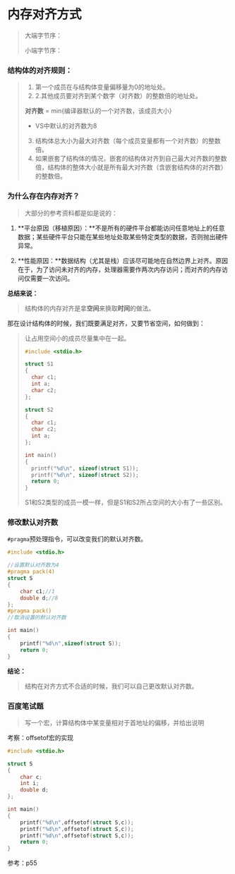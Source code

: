 # 内存对齐方式



> 大端字节序：
>
> 小端字节序：



### 结构体的对齐规则：

> 1. 第一个成员在与结构体变量偏移量为0的地址处。
> 2. 2.其他成员要对齐到某个数字（对齐数）的整数倍的地址处。
>
> **对齐数** = min{编译器默认的一个对齐数，该成员大小}
>
> - VS中默认的对齐数为8
>
> 3. 结构体总大小为最大对齐数（每个成员变量都有一个对齐数）的整数倍。
> 4. 如果嵌套了结构体的情况，嵌套的结构体对齐到自己最大对齐数的整数倍，结构体的整体大小就是所有最大对齐数（含嵌套结构体的对齐数）的整数倍。



### 为什么存在内存对齐？

> 大部分的参考资料都是如是说的：

1. **平台原因（移植原因）：**不是所有的硬件平台都能访问任意地址上的任意数据；某些硬件平台只能在某些地址处取某些特定类型的数据，否则抛出硬件异常。

2. **性能原因：**数据结构（尤其是栈）应该尽可能地在自然边界上对齐。原因在于，为了访问未对齐的内存，处理器需要作两次内存访问；而对齐的内存访问仅需要一次访问。

**总结来说：**

> 结构体的内存对齐是拿**空间**来换取**时间**的做法。



那在设计结构体的时候，我们既要满足对齐，又要节省空间，如何做到：



> 让占用空间小的成员尽量集中在一起。
>
> ```c
> #include <stdio.h>
> 
> struct S1
> {
> 	char c1;
> 	int a;
> 	char c2;
> };
> 
> struct S2
> {
> 	char c1;
> 	char c2;
> 	int a;
> };
> 
> int main()
> {
> 	printf("%d\n", sizeof(struct S1));
> 	printf("%d\n", sizeof(struct S2));
> 	return 0;
> }
> ```
>
> 
>
> 
>
> S1和S2类型的成员一模一样，但是S1和S2所占空间的大小有了一些区别。



### 修改默认对齐数

 `#pragma`预处理指令，可以改变我们的默认对齐数。

```c
#include <stdio.h>

//设置默认对齐数为4
#pragma pack(4)
struct S
{
    char c1;//1
    double d;//8
};
#pragma pack()
//取消设置的默认对齐数

int main()
{
    printf("%d\n",sizeof(struct S));
    return 0;
}
```



**结论：**

> 结构在对齐方式不合适的时候，我们可以自己更改默认对齐数。



### 百度笔试题

> 写一个宏，计算结构体中某变量相对于首地址的偏移，并给出说明

考察：offsetof宏的实现



```c
#include <stdio.h>

struct S
{
    char c;
    int i;
    double d;
};

int main()
{
    printf("%d\n",offsetof(struct S,c));
    printf("%d\n",offsetof(struct S,c));
    printf("%d\n",offsetof(struct S,c));
    return 0;
}
```



参考：p55
